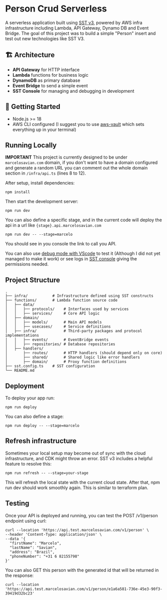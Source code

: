 # Person Crud Serverless

A serverless application built using [SST v3](https://docs.sst.dev), powered by AWS infra infrastructure including Lambda, API Gateway, Dynamo DB and Event Bridge. The goal of this project was to build a simple "Person" insert and test out new technologies like SST V3.

## 🏗 Architecture

- **API Gateway** for HTTP interface
- **Lambda** functions for business logic
- **DynamoDB** as primary database
- **Event Bridge** to send a simple event
- **SST Console** for managing and debugging in development

## 🚀 Getting Started

- Node.js >= 18
- AWS CLI configured (I suggest you to use [aws-vault](https://github.com/99designs/aws-vault) which sets everything up in your terminal)

## Running Locally

**IMPORTANT**
This project is currently designed to be under `marcelosavian.com` domain, if you don't want to have a domain configured and generate a random URL you can comment out the whole domain section in `/infra/api.ts` (lines 8 to 12). 

After setup, install dependencies:

```
npm install
```

Then start the development server:

```
npm run dev
```

You can also define a specific stage, and in the current code will deploy the api in a url like `{stage}.api.marcelosavian.com`
```
npm run dev -- --stage=marcelo
```

You should see in you console the link to call you API. 

You can also use [debug mode with VScode](https://sst.dev/docs/live/#breakpoints) to test it (Although I did not yet managed to make it work) or see logs in [SST console](https://console.sst.dev/) giving the permissions needed.

## Project Structure

```plaintext . 
.
├── infra/           # Infrastructure defined using SST constructs
├── functions/       # Lambda function source code
│   ├── data/
│   │   ├── protocols/    # Interfaces used by services
│   │   ├── services/     # Core API logic
│   ├── domain/
│   │   ├── models/       # Main API models
│   │   ├── usecases/     # Service definitions
│   ├── infra/            # Third-party packages and protocol implementations
│   │   ├── events/       # EventBridge events
│   │   ├── repositories/ # Database repositories
│   ├── handlers/
│       ├── routes/       # HTTP handlers (should depend only on core)
│       ├── shared/       # Shared logic like error handlers
│       ├── domain/       # Proxy function definitions
├── sst.config.ts    # SST configuration
└── README.md

```

## Deployment 

To deploy your app run:

```
npm run deploy
```

You can also define a stage:
```
npm run deploy -- --stage=marcelo
```

## Refresh infrastructure
 
Sometimes your local setup may become out of sync with the cloud infrastructure, and CDK might throw an error. SST v3 includes a helpful feature to resolve this:

```
npm run refresh -- --stage=your-stage
```
This will refresh the local state with the current cloud state. After that, npm run dev should work smoothly again. This is similar to terraform plan.

## Testing

Once your API is deployed and running, you can test the POST /v1/person endpoint using curl:

```
curl --location 'https://api.test.marcelosavian.com/v1/person' \
--header 'Content-Type: application/json' \
--data '{
  "firstName": "Marcelo",
  "lastName": "Savian",
  "address": "Brazil",
  "phoneNumber": "+31 6 82155798"
}'
```

You can also GET this person with the generated id that will be returned in the response:

```
curl --location 'https://api.test.marcelosavian.com/v1/person/e1a6a581-736e-45e3-90f3-39419d32bc23'
```

